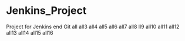 # Jenkins_Project
Project for Jenkins end Git
all
all3
all4
all5
all6
all7
all8
ll9
all10
all11
all12
all13
all14
all15
all16
